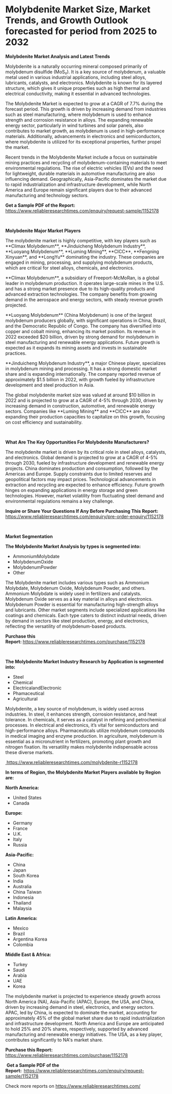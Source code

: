 <p><h1>Molybdenite Market Size, Market Trends, and Growth Outlook forecasted for period from 2025 to 2032</h1></p><p><strong>Molybdenite Market Analysis and Latest Trends</strong></p>
<p><p>Molybdenite is a naturally occurring mineral composed primarily of molybdenum disulfide (MoS₂). It is a key source of molybdenum, a valuable metal used in various industrial applications, including steel alloys, lubricants, catalysts, and electronics. Molybdenite is known for its layered structure, which gives it unique properties such as high thermal and electrical conductivity, making it essential in advanced technologies.</p><p>The Molybdenite Market is expected to grow at a CAGR of 7.7% during the forecast period. This growth is driven by increasing demand from industries such as steel manufacturing, where molybdenum is used to enhance strength and corrosion resistance in alloys. The expanding renewable energy sector, particularly in wind turbines and solar panels, also contributes to market growth, as molybdenum is used in high-performance materials. Additionally, advancements in electronics and semiconductors, where molybdenite is utilized for its exceptional properties, further propel the market.</p><p>Recent trends in the Molybdenite Market include a focus on sustainable mining practices and recycling of molybdenum-containing materials to meet environmental regulations. The rise of electric vehicles (EVs) and the need for lightweight, durable materials in automotive manufacturing are also influencing demand. Geographically, Asia-Pacific dominates the market due to rapid industrialization and infrastructure development, while North America and Europe remain significant players due to their advanced manufacturing and technology sectors.</p></p>
<p><strong>Get a Sample PDF of the Report:&nbsp;</strong> <a href="https://www.reliableresearchtimes.com/enquiry/request-sample/1152178?utm_campaign=2100&utm_medium=2&utm_source=Github&utm_content=ia&utm_term=25012025&utm_id=molybdenite">https://www.reliableresearchtimes.com/enquiry/request-sample/1152178</a></p>
<p>&nbsp;</p>
<p><strong>Molybdenite Major Market Players</strong></p>
<p><p>The molybdenite market is highly competitive, with key players such as **Climax Molybdenum**, **Jinduicheng Molybdenum Industry**, **Luoyang Molybdenum**, **Luming Mining**, **CICC**, **Fengning Xinyuan**, and **LongYu** dominating the industry. These companies are engaged in mining, processing, and supplying molybdenum products, which are critical for steel alloys, chemicals, and electronics.</p><p>**Climax Molybdenum**, a subsidiary of Freeport-McMoRan, is a global leader in molybdenum production. It operates large-scale mines in the U.S. and has a strong market presence due to its high-quality products and advanced extraction technologies. The company benefits from growing demand in the aerospace and energy sectors, with steady revenue growth projected.</p><p>**Luoyang Molybdenum** (China Molybdenum) is one of the largest molybdenum producers globally, with significant operations in China, Brazil, and the Democratic Republic of Congo. The company has diversified into copper and cobalt mining, enhancing its market position. Its revenue in 2022 exceeded $20 billion, driven by strong demand for molybdenum in steel manufacturing and renewable energy applications. Future growth is expected as it expands its mining assets and invests in sustainable practices.</p><p>**Jinduicheng Molybdenum Industry**, a major Chinese player, specializes in molybdenum mining and processing. It has a strong domestic market share and is expanding internationally. The company reported revenue of approximately $1.5 billion in 2022, with growth fueled by infrastructure development and steel production in Asia.</p><p>The global molybdenite market size was valued at around $10 billion in 2022 and is projected to grow at a CAGR of 4-5% through 2030, driven by increasing demand in construction, automotive, and renewable energy sectors. Companies like **Luming Mining** and **CICC** are also expanding their production capacities to capitalize on this growth, focusing on cost efficiency and sustainability.</p></p>
<p>&nbsp;</p>
<p><strong>What Are The Key Opportunities For Molybdenite Manufacturers?</strong></p>
<p><p>The molybdenite market is driven by its critical role in steel alloys, catalysts, and electronics. Global demand is projected to grow at a CAGR of 4-5% through 2030, fueled by infrastructure development and renewable energy projects. China dominates production and consumption, followed by the Americas and Europe. Supply constraints due to limited reserves and geopolitical factors may impact prices. Technological advancements in extraction and recycling are expected to enhance efficiency. Future growth hinges on expanding applications in energy storage and green technologies. However, market volatility from fluctuating steel demand and environmental regulations remains a key challenge.</p></p>
<p><strong>Inquire or Share Your Questions If Any Before Purchasing This Report:</strong> <a href="https://www.reliableresearchtimes.com/enquiry/pre-order-enquiry/1152178?utm_campaign=2100&utm_medium=2&utm_source=Github&utm_content=ia&utm_term=25012025&utm_id=molybdenite">https://www.reliableresearchtimes.com/enquiry/pre-order-enquiry/1152178</a></p>
<p>&nbsp;</p>
<p><strong>Market Segmentation</strong></p>
<p><strong>The Molybdenite Market Analysis by types is segmented into:</strong></p>
<p><ul><li>AmmoniumMolybdate</li><li>MolybdenumOxide</li><li>MolybdenumPowder</li><li>Other</li></ul></p>
<p><p>The Molybdenite market includes various types such as Ammonium Molybdate, Molybdenum Oxide, Molybdenum Powder, and others. Ammonium Molybdate is widely used in fertilizers and catalysts. Molybdenum Oxide serves as a key material in alloys and electronics. Molybdenum Powder is essential for manufacturing high-strength alloys and lubricants. Other market segments include specialized applications like coatings and chemicals. Each type caters to distinct industrial needs, driven by demand in sectors like steel production, energy, and electronics, reflecting the versatility of molybdenum-based products.</p></p>
<p><strong>Purchase this Report:&nbsp;</strong><a href="https://www.reliableresearchtimes.com/purchase/1152178?utm_campaign=2100&utm_medium=2&utm_source=Github&utm_content=ia&utm_term=25012025&utm_id=molybdenite">https://www.reliableresearchtimes.com/purchase/1152178</a></p>
<p>&nbsp;</p>
<p><strong>The Molybdenite Market Industry Research by Application is segmented into:</strong></p>
<p><ul><li>Steel</li><li>Chemical</li><li>ElectricalandElectronic</li><li>Phamaceutical</li><li>Agricultural</li></ul></p>
<p><p>Molybdenite, a key source of molybdenum, is widely used across industries. In steel, it enhances strength, corrosion resistance, and heat tolerance. In chemicals, it serves as a catalyst in refining and petrochemical processes. In electrical and electronics, it’s vital for semiconductors and high-performance alloys. Pharmaceuticals utilize molybdenum compounds in medical imaging and enzyme production. In agriculture, molybdenum is essential as a micronutrient in fertilizers, promoting plant growth and nitrogen fixation. Its versatility makes molybdenite indispensable across these diverse markets.</p></p>
<p><a href="https://www.reliableresearchtimes.com/molybdenite-r1152178?utm_campaign=2100&utm_medium=2&utm_source=Github&utm_content=ia&utm_term=25012025&utm_id=molybdenite">&nbsp;https://www.reliableresearchtimes.com/molybdenite-r1152178</a></p>
<p><strong>In terms of Region, the Molybdenite Market Players available by Region are:</strong></p>
<p>
    <p> <strong> North America: </strong>
        <ul>
            <li>United States</li>
            <li>Canada</li>
        </ul>
        </p> 
    <p> <strong> Europe: </strong>
        <ul>
            <li>Germany</li>
            <li>France</li>
            <li>U.K.</li>
            <li>Italy</li>
            <li>Russia</li>
        </ul>
        </p> 
    <p> <strong> Asia-Pacific: </strong>
        <ul>
            <li>China</li>
            <li>Japan</li>
            <li>South Korea</li>
            <li>India</li>
            <li>Australia</li>
            <li>China Taiwan</li>
            <li>Indonesia</li>
            <li>Thailand</li>
            <li>Malaysia</li>
        </ul>
        </p> 
    <p> <strong> Latin America: </strong>
        <ul>
            <li>Mexico</li>
            <li>Brazil</li>
            <li>Argentina Korea</li>
            <li>Colombia</li>
        </ul>
        </p> 
    <p> <strong> Middle East & Africa: </strong>
        <ul>
            <li>Turkey</li>
            <li>Saudi</li>
            <li>Arabia</li>
            <li>UAE</li>
            <li>Korea</li>
        </ul>
    </p>
    </p>
<p><p>The molybdenite market is projected to experience steady growth across North America (NA), Asia-Pacific (APAC), Europe, the USA, and China, driven by increasing demand in steel, electronics, and energy sectors. APAC, led by China, is expected to dominate the market, accounting for approximately 45% of the global market share due to rapid industrialization and infrastructure development. North America and Europe are anticipated to hold 25% and 20% shares, respectively, supported by advanced manufacturing and renewable energy initiatives. The USA, as a key player, contributes significantly to NA's market share.</p></p>
<p><strong>Purchase this Report: </strong><a href="https://www.reliableresearchtimes.com/purchase/1152178?utm_campaign=2100&utm_medium=2&utm_source=Github&utm_content=ia&utm_term=25012025&utm_id=molybdenite">https://www.reliableresearchtimes.com/purchase/1152178</a></p>
<p>&nbsp;<strong>Get a Sample PDF of the Report:&nbsp;&nbsp;</strong><a href="https://www.reliableresearchtimes.com/enquiry/request-sample/1152178?utm_campaign=2100&utm_medium=2&utm_source=Github&utm_content=ia&utm_term=25012025&utm_id=molybdenite">https://www.reliableresearchtimes.com/enquiry/request-sample/1152178</a></p>
<p><strong></strong></p>
<p>Check more reports on <a href="https://www.reliableresearchtimes.com/?utm_campaign=2100&utm_medium=2&utm_source=Github&utm_content=ia&utm_term=25012025&utm_id=molybdenite">https://www.reliableresearchtimes.com/</a></p>